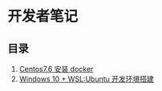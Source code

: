 # 开发者笔记
## 目录
1. [Centos7.6 安装 docker](https://github.com/lingdle/dev-note/blob/master/docker.md)
2. [Windows 10 + WSL:Ubuntu 开发环境搭建](https://github.com/lingdle/dev-note/blob/master/dev-setup.md)
